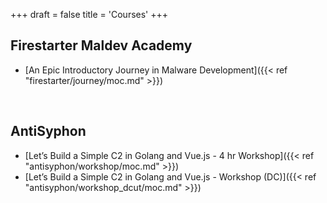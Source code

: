 +++
draft = false
title = 'Courses'
+++
## Firestarter Maldev Academy
- [An Epic Introductory Journey in Malware Development]({{< ref "firestarter/journey/moc.md" >}})

  <br>

## AntiSyphon 
- [Let’s Build a Simple C2 in Golang and Vue.js - 4 hr Workshop]({{< ref "antisyphon/workshop/moc.md" >}})
- [Let’s Build a Simple C2 in Golang and Vue.js - Workshop (DC)]({{< ref "antisyphon/workshop_dcut/moc.md" >}})

<br>

